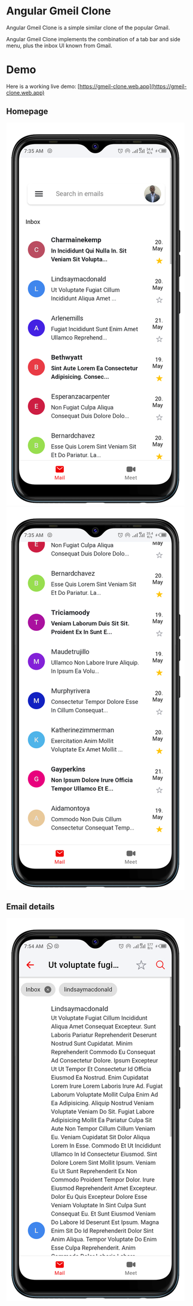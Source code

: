 # Angular Gmeil Clone
Angular Gmeil Clone is a simple similar clone of the popular Gmail.

Angular Gmeil Clone implements the combination of a tab bar and side menu, plus the inbox UI known from Gmail.

# Demo
Here is a working live demo: [https://gmeil-clone.web.app](https://gmeil-clone.web.app)

## Homepage
![This image displays the homepage for Gmeil Clone app](src/assets/demo/mails.png)
![This image displays the how mails are displayed on homepage for Gmeil Clone app](src/assets/demo/mails2.png)

## Email details
![This image displays the contents of an email for Gmeil Clone app](src/assets/demo/email-details.png)